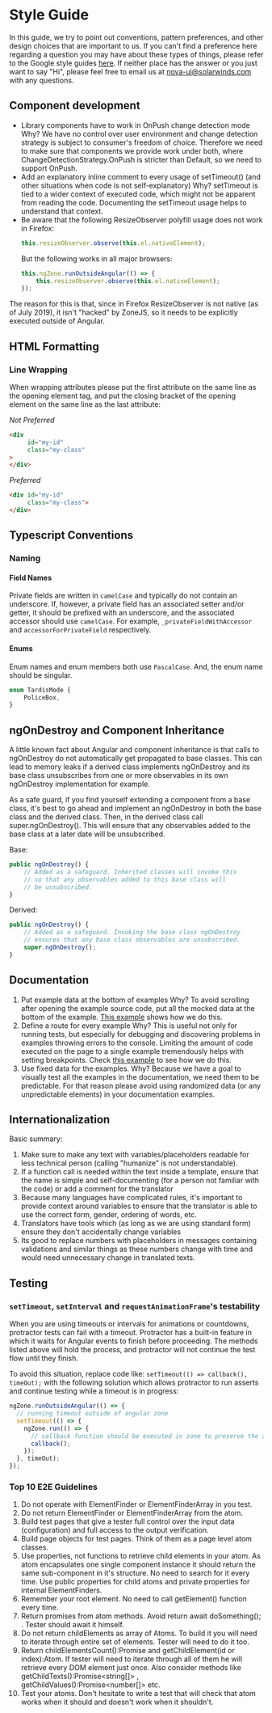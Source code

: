# Style Guide

In this guide, we try to point out conventions, pattern preferences, and other design choices that are 
important to us. If you can't find a preference here regarding a question you may have about these types 
of things, please refer to the Google style guides [here](https://google.github.io/styleguide/). If
neither place has the answer or you just want to say "Hi", please feel free to email us at 
nova-ui@solarwinds.com with any questions.

## Component development
  * Library components have to work in OnPush change detection mode
Why? We have no control over user environment and change detection strategy is subject to consumer's freedom of choice. Therefore we need to make sure that components we provide work under both, where ChangeDetectionStrategy.OnPush is stricter than Default, so we need to support OnPush.
  * Add an explanatory inline comment to every usage of setTimeout() (and other situations when code is not self-explanatory)
Why? setTimeout is tied to a wider context of executed code, which might not be apparent from reading the code. Documenting the setTimeout usage helps to understand that context.
  * Be aware that the following ResizeObserver polyfill usage does not work in Firefox:
    ```js
    this.resizeObserver.observe(this.el.nativeElement);
    ```
	But the following works in all major browsers:
    ```js
    this.ngZone.runOutsideAngular(() => {
        this.resizeObserver.observe(this.el.nativeElement);
    });
    ```
The reason for this is that, since in Firefox ResizeObserver is not native (as of July 2019), it isn't "hacked" by ZoneJS, so it needs to be explicitly executed outside of Angular.

## HTML Formatting

### Line Wrapping

When wrapping attributes please put the first attribute on the same line as the opening element tag, and put the closing bracket of the opening element on the same
line as the last attribute:

<em>Not Preferred</em>

```html
<div 
     id="my-id"
     class="my-class"
>
</div>
```

<em>Preferred</em>

```html
<div id="my-id"
     class="my-class">
</div>
```

## Typescript Conventions

### Naming

#### Field Names

Private fields are written in `camelCase` and typically do not contain an underscore. If, however, a private field has an associated setter and/or getter, it should be prefixed with an underscore, and the associated accessor should use `camelCase`. For example, `_privateFieldWithAccessor` and `accessorForPrivateField` respectively.

#### Enums

Enum names and enum members both use `PascalCase`. And, the enum name should be singular.

```ts
enum TardisMode {
    PoliceBox,
}
```

## ngOnDestroy and Component Inheritance

A little known fact about Angular and component inheritance is that calls to ngOnDestroy do not automatically get propagated to base classes. This can lead to memory leaks if a derived class implements ngOnDestroy and its base class unsubscribes from one or more observables in its own ngOnDestroy implementation for example.
    
As a safe guard, if you find yourself extending a component from a base class, it's best to go ahead and implement an ngOnDestroy in both the base class and the derived class. Then, in the derived class call super.ngOnDestroy(). This will ensure that any observables added to the base class at a later date will be unsubscribed.

Base:
```js
public ngOnDestroy() {​​​​​​​​​​
    // Added as a safeguard. Inherited classes will invoke this
    // so that any observables added to this base class will
    // be unsubscribed.
}​​​​​​​​​​
```
Derived:
```js
public ngOnDestroy() {​​​​​​​​​​
    // Added as a safeguard. Invoking the base class ngOnDestroy
    // ensures that any base class observables are unsubscribed.
    super.ngOnDestroy();
}​​​​​​​​​​
```

## Documentation
1. Put example data at the bottom of examples
    Why? To avoid scrolling after opening the example source code, put all the mocked data at the bottom of the example. [This example](https://github.com/solarwinds/nova/blob/main/packages/charts/examples/components/demo/chart-types/line/line-chart-basic/line-chart-basic.example.component.ts#L41-L68) shows how we do this.
2. Define a route for every example
    Why? This is useful not only for running tests, but especially for debugging and discovering problems in examples throwing errors to the console. Limiting the amount of code executed on the page to a single example tremendously helps with setting breakpoints. Check [this example](https://github.com/solarwinds/nova/blob/main/packages/charts/examples/components/demo/chart-types/line/chart-docs-line.module.ts#L22-L100) to see how we do this.
3. Use fixed data for the examples.
    Why? Because we have a goal to visually test all the examples in the documentation, we need them to be predictable. For that reason please avoid using randomized data (or any unpredictable elements) in your documentation examples.

## Internationalization
Basic summary:
1. Make sure to make any text with variables/placeholders readable for less technical person (calling "humanize" is not understandable).
2. If a function call is needed within the text inside a template, ensure that the name is simple and self-documenting (for a person not familiar with the code) or add a comment for the translator
3. Because many languages have complicated rules, it's important to provide context around variables to ensure that the translator is able to use the correct form, gender, ordering of words, etc.
4. Translators have tools which (as long as we are using standard form) ensure they don't accidentally change variables
5. Its good to replace numbers with placeholders in messages containing validations and similar things as these numbers change with time and would need unnecessary change in translated texts.

## Testing
### `setTimeout`, `setInterval` and `requestAnimationFrame`'s  testability

When you are using timeouts or intervals for animations or countdowns, protractor tests can fail with a timeout.
Protractor has a built-in feature in which it waits for Angular events to finish before proceeding. The methods listed above will hold the process, and protractor will not continue the test flow until they finish.

To avoid this situation, replace code like:
`setTimeout(() => callback(), timeOut);`
with the following solution which allows protractor to run asserts and continue testing while a timeout is in progress:

```js
ngZone.runOutsideAngular(() => {​​​​
  // running timeout outside of angular zone
  setTimeout(() => {​​​​
    ngZone.run(() => {​​​​
      // callback function should be executed in zone to preserve the angular change detection
      callback();
    }​​​​);
  }​​​​, timeOut);
}​​​​);
```

### Top 10 E2E Guidelines
  1. Do not operate with ElementFinder or ElementFinderArray in you test.
  2. Do not return ElementFinder or ElementFinderArray from the atom.
  3. Build test pages that give a tester full control over the input data (configuration) and full access to the output verification.
  4. Build page objects for test pages. Think of them as a page level atom classes.
  5. Use properties, not functions to retrieve child elements in your atom. As atom encapsulates one single component instance it should return the same sub-component in it's structure. No need to   search for it every time. Use public properties for child atoms and private properties for internal ElementFinders.
  6. Remember your root element. No need to call getElement() function every time.
  7. Return promises from atom methods. Avoid return await doSomething(); . Tester should await it himself.
  8. Do not return childElements as array of Atoms. To build it you will need to iterate through entire set of elements. Tester will need to do it too.
  9. Return childElementsCount():Promise<number> and getChildElement(id or index):Atom. If tester will need to iterate through all of them he will retrieve every DOM element just once. Also consider methods like getChildTexts():Promise<string[]> , getChildValues():Promise<number[]> etc.
  10. Test your atoms. Don't hesitate to write a test that will check that atom works when it should and doesn't work when it shouldn't.
